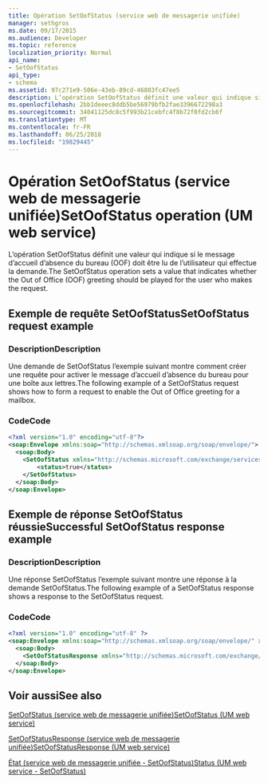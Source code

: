```yaml
---
title: Opération SetOofStatus (service web de messagerie unifiée)
manager: sethgros
ms.date: 09/17/2015
ms.audience: Developer
ms.topic: reference
localization_priority: Normal
api_name:
- SetOofStatus
api_type:
- schema
ms.assetid: 97c271e9-506e-43eb-89cd-46803fc47ee5
description: L’opération SetOofStatus définit une valeur qui indique si le message d’accueil d’absence du bureau (OOF) doit être lu de l’utilisateur qui effectue la demande.
ms.openlocfilehash: 2bb1deeec8ddb5be56979bfb2fae3396672298a3
ms.sourcegitcommit: 34041125dc8c5f993b21cebfc4f8b72f0fd2cb6f
ms.translationtype: MT
ms.contentlocale: fr-FR
ms.lasthandoff: 06/25/2018
ms.locfileid: "19829445"
---
```

# <a name="setoofstatus-operation-um-web-service"></a><span data-ttu-id="823e8-103">Opération SetOofStatus (service web de messagerie unifiée)</span><span class="sxs-lookup"><span data-stu-id="823e8-103">SetOofStatus operation (UM web service)</span></span>

<span data-ttu-id="823e8-104">L’opération SetOofStatus définit une valeur qui indique si le message d’accueil d’absence du bureau (OOF) doit être lu de l’utilisateur qui effectue la demande.</span><span class="sxs-lookup"><span data-stu-id="823e8-104">The SetOofStatus operation sets a value that indicates whether the Out of Office (OOF) greeting should be played for the user who makes the request.</span></span>
  
## <a name="setoofstatus-request-example"></a><span data-ttu-id="823e8-105">Exemple de requête SetOofStatus</span><span class="sxs-lookup"><span data-stu-id="823e8-105">SetOofStatus request example</span></span>

### <a name="description"></a><span data-ttu-id="823e8-106">Description</span><span class="sxs-lookup"><span data-stu-id="823e8-106">Description</span></span>

<span data-ttu-id="823e8-107">Une demande de SetOofStatus l’exemple suivant montre comment créer une requête pour activer le message d’accueil d’absence du bureau pour une boîte aux lettres.</span><span class="sxs-lookup"><span data-stu-id="823e8-107">The following example of a SetOofStatus request shows how to form a request to enable the Out of Office greeting for a mailbox.</span></span>
  
### <a name="code"></a><span data-ttu-id="823e8-108">Code</span><span class="sxs-lookup"><span data-stu-id="823e8-108">Code</span></span>

```XML
<?xml version="1.0" encoding="utf-8"?>
<soap:Envelope xmlns:soap="http://schemas.xmlsoap.org/soap/envelope/">
  <soap:Body>
    <SetOofStatus xmlns="http://schemas.microsoft.com/exchange/services/2006/messages">
        <status>true</status>
    </SetOofStatus>
  </soap:Body>
</soap:Envelope>
```

## <a name="successful-setoofstatus-response-example"></a><span data-ttu-id="823e8-109">Exemple de réponse SetOofStatus réussie</span><span class="sxs-lookup"><span data-stu-id="823e8-109">Successful SetOofStatus response example</span></span>

### <a name="description"></a><span data-ttu-id="823e8-110">Description</span><span class="sxs-lookup"><span data-stu-id="823e8-110">Description</span></span>

<span data-ttu-id="823e8-111">Une réponse SetOofStatus l’exemple suivant montre une réponse à la demande SetOofStatus.</span><span class="sxs-lookup"><span data-stu-id="823e8-111">The following example of a SetOofStatus response shows a response to the SetOofStatus request.</span></span>
  
### <a name="code"></a><span data-ttu-id="823e8-112">Code</span><span class="sxs-lookup"><span data-stu-id="823e8-112">Code</span></span>

```XML
<?xml version="1.0" encoding="utf-8" ?> 
<soap:Envelope xmlns:soap="http://schemas.xmlsoap.org/soap/envelope/" xmlns:xsi="http://www.w3.org/2001/XMLSchema-instance" xmlns:xsd="http://www.w3.org/2001/XMLSchema">
  <soap:Body>
    <SetOofStatusResponse xmlns="http://schemas.microsoft.com/exchange/services/2006/messages" /> 
  </soap:Body>
</soap:Envelope>
```

## <a name="see-also"></a><span data-ttu-id="823e8-113">Voir aussi</span><span class="sxs-lookup"><span data-stu-id="823e8-113">See also</span></span>



[<span data-ttu-id="823e8-114">SetOofStatus (service web de messagerie unifiée)</span><span class="sxs-lookup"><span data-stu-id="823e8-114">SetOofStatus (UM web service)</span></span>](setoofstatus-um-web-service.md)
  
[<span data-ttu-id="823e8-115">SetOofStatusResponse (service web de messagerie unifiée)</span><span class="sxs-lookup"><span data-stu-id="823e8-115">SetOofStatusResponse (UM web service)</span></span>](setoofstatusresponse-um-web-service.md)
  
[<span data-ttu-id="823e8-116">État (service web de messagerie unifiée - SetOofStatus)</span><span class="sxs-lookup"><span data-stu-id="823e8-116">Status (UM web service - SetOofStatus)</span></span>](status-um-web-servicesetoofstatus.md)

